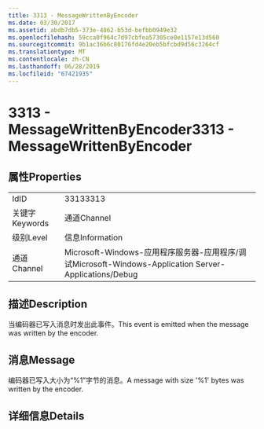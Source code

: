 ```yaml
---
title: 3313 - MessageWrittenByEncoder
ms.date: 03/30/2017
ms.assetid: abdb7db5-373e-4862-b53d-befbb0949e32
ms.openlocfilehash: 59cca0f964c7d97cbfea57305ce0e1157e13d560
ms.sourcegitcommit: 9b1ac36b6c80176fd4e20eb5bfcbd9d56c3264cf
ms.translationtype: MT
ms.contentlocale: zh-CN
ms.lasthandoff: 06/28/2019
ms.locfileid: "67421935"
---
```

# <a name="3313---messagewrittenbyencoder"></a><span data-ttu-id="92154-102">3313 - MessageWrittenByEncoder</span><span class="sxs-lookup"><span data-stu-id="92154-102">3313 - MessageWrittenByEncoder</span></span>
## <a name="properties"></a><span data-ttu-id="92154-103">属性</span><span class="sxs-lookup"><span data-stu-id="92154-103">Properties</span></span>  
  
|||  
|-|-|  
|<span data-ttu-id="92154-104">Id</span><span class="sxs-lookup"><span data-stu-id="92154-104">ID</span></span>|<span data-ttu-id="92154-105">3313</span><span class="sxs-lookup"><span data-stu-id="92154-105">3313</span></span>|  
|<span data-ttu-id="92154-106">关键字</span><span class="sxs-lookup"><span data-stu-id="92154-106">Keywords</span></span>|<span data-ttu-id="92154-107">通道</span><span class="sxs-lookup"><span data-stu-id="92154-107">Channel</span></span>|  
|<span data-ttu-id="92154-108">级别</span><span class="sxs-lookup"><span data-stu-id="92154-108">Level</span></span>|<span data-ttu-id="92154-109">信息</span><span class="sxs-lookup"><span data-stu-id="92154-109">Information</span></span>|  
|<span data-ttu-id="92154-110">通道</span><span class="sxs-lookup"><span data-stu-id="92154-110">Channel</span></span>|<span data-ttu-id="92154-111">Microsoft-Windows-应用程序服务器-应用程序/调试</span><span class="sxs-lookup"><span data-stu-id="92154-111">Microsoft-Windows-Application Server-Applications/Debug</span></span>|  
  
## <a name="description"></a><span data-ttu-id="92154-112">描述</span><span class="sxs-lookup"><span data-stu-id="92154-112">Description</span></span>  
 <span data-ttu-id="92154-113">当编码器已写入消息时发出此事件。</span><span class="sxs-lookup"><span data-stu-id="92154-113">This event is emitted when the message was written by the encoder.</span></span>  
  
## <a name="message"></a><span data-ttu-id="92154-114">消息</span><span class="sxs-lookup"><span data-stu-id="92154-114">Message</span></span>  
 <span data-ttu-id="92154-115">编码器已写入大小为“%1”字节的消息。</span><span class="sxs-lookup"><span data-stu-id="92154-115">A message with size '%1' bytes was written by the encoder.</span></span>  
  
## <a name="details"></a><span data-ttu-id="92154-116">详细信息</span><span class="sxs-lookup"><span data-stu-id="92154-116">Details</span></span>
